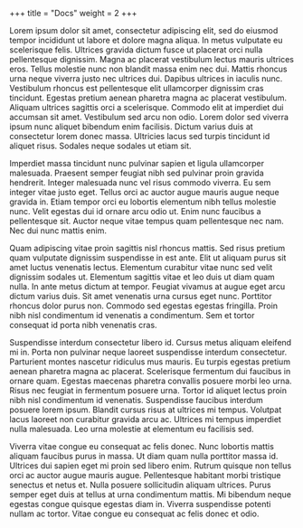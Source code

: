 +++
title = "Docs"
weight = 2
+++

Lorem ipsum dolor sit amet, consectetur adipiscing elit, sed do eiusmod tempor incididunt ut labore et dolore magna aliqua. In metus vulputate eu scelerisque felis. Ultrices gravida dictum fusce ut placerat orci nulla pellentesque dignissim. Magna ac placerat vestibulum lectus mauris ultrices eros. Tellus molestie nunc non blandit massa enim nec dui. Mattis rhoncus urna neque viverra justo nec ultrices dui. Dapibus ultrices in iaculis nunc. Vestibulum rhoncus est pellentesque elit ullamcorper dignissim cras tincidunt. Egestas pretium aenean pharetra magna ac placerat vestibulum. Aliquam ultrices sagittis orci a scelerisque. Commodo elit at imperdiet dui accumsan sit amet. Vestibulum sed arcu non odio. Lorem dolor sed viverra ipsum nunc aliquet bibendum enim facilisis. Dictum varius duis at consectetur lorem donec massa. Ultricies lacus sed turpis tincidunt id aliquet risus. Sodales neque sodales ut etiam sit.

Imperdiet massa tincidunt nunc pulvinar sapien et ligula ullamcorper malesuada. Praesent semper feugiat nibh sed pulvinar proin gravida hendrerit. Integer malesuada nunc vel risus commodo viverra. Eu sem integer vitae justo eget. Tellus orci ac auctor augue mauris augue neque gravida in. Etiam tempor orci eu lobortis elementum nibh tellus molestie nunc. Velit egestas dui id ornare arcu odio ut. Enim nunc faucibus a pellentesque sit. Auctor neque vitae tempus quam pellentesque nec nam. Nec dui nunc mattis enim.

Quam adipiscing vitae proin sagittis nisl rhoncus mattis. Sed risus pretium quam vulputate dignissim suspendisse in est ante. Elit ut aliquam purus sit amet luctus venenatis lectus. Elementum curabitur vitae nunc sed velit dignissim sodales ut. Elementum sagittis vitae et leo duis ut diam quam nulla. In ante metus dictum at tempor. Feugiat vivamus at augue eget arcu dictum varius duis. Sit amet venenatis urna cursus eget nunc. Porttitor rhoncus dolor purus non. Commodo sed egestas egestas fringilla. Proin nibh nisl condimentum id venenatis a condimentum. Sem et tortor consequat id porta nibh venenatis cras.

Suspendisse interdum consectetur libero id. Cursus metus aliquam eleifend mi in. Porta non pulvinar neque laoreet suspendisse interdum consectetur. Parturient montes nascetur ridiculus mus mauris. Eu turpis egestas pretium aenean pharetra magna ac placerat. Scelerisque fermentum dui faucibus in ornare quam. Egestas maecenas pharetra convallis posuere morbi leo urna. Risus nec feugiat in fermentum posuere urna. Tortor id aliquet lectus proin nibh nisl condimentum id venenatis. Suspendisse faucibus interdum posuere lorem ipsum. Blandit cursus risus at ultrices mi tempus. Volutpat lacus laoreet non curabitur gravida arcu ac. Ultrices mi tempus imperdiet nulla malesuada. Leo urna molestie at elementum eu facilisis sed.

Viverra vitae congue eu consequat ac felis donec. Nunc lobortis mattis aliquam faucibus purus in massa. Ut diam quam nulla porttitor massa id. Ultrices dui sapien eget mi proin sed libero enim. Rutrum quisque non tellus orci ac auctor augue mauris augue. Pellentesque habitant morbi tristique senectus et netus et. Nulla posuere sollicitudin aliquam ultrices. Purus semper eget duis at tellus at urna condimentum mattis. Mi bibendum neque egestas congue quisque egestas diam in. Viverra suspendisse potenti nullam ac tortor. Vitae congue eu consequat ac felis donec et odio.